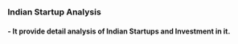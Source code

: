 ### Indian Startup Analysis
#### - It provide detail analysis of Indian Startups and Investment in it.


